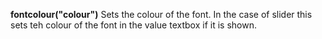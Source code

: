 <a name="fontcolour"></a>**fontcolour("colour")** Sets the colour of the font. In the case of slider this sets teh colour of the font in the value textbox if it is shown. 